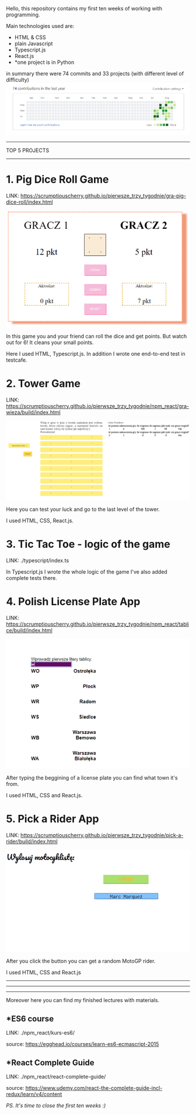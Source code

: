 Hello, this repository contains my first ten weeks of working with programming. 

Main technologies used are:
- HTML & CSS
- plain Javascript
- Typescript.js
- React.js
- *one project is in Python

in summary there were 74 commits and 33 projects (with different level of difficulty)
![](_images/contribution_summary.png 'my contributions in 2018')

***
TOP 5 PROJECTS
***
# 1. Pig Dice Roll Game

LINK:
https://scrumptiouscherry.github.io/pierwsze_trzy_tygodnie/gra-pig-dice-roll/index.html

![](_images/pig_roll_dice.png)

In this game you and your friend can roll the dice and get points. But watch out for 6! It cleans your small points.

Here I used HTML, Typescript.js. In addition I wrote one end-to-end test in testcafe.

# 2. Tower Game

LINK:
https://scrumptiouscherry.github.io/pierwsze_trzy_tygodnie/npm_react/gra-wieza/build/index.html

![](_images/gra_wieza.png)

Here you can test your luck and go to the last level of the tower.

I used HTML, CSS, React.js.

# 3. Tic Tac Toe - logic of the game

LINK: ./typescript/index.ts

In Typescript.js I wrote the whole logic of the game I've also added complete tests there. 

# 4. Polish License Plate App

LINK: https://scrumptiouscherry.github.io/pierwsze_trzy_tygodnie/npm_react/tablice/build/index.html


![](_images/tablice.png)

After typing the beggining of a license plate you can find what town it's from.

I used HTML, CSS and React.js.

# 5. Pick a Rider App

LINK: 
https://scrumptiouscherry.github.io/pierwsze_trzy_tygodnie/pick-a-rider/build/index.html

![](_images/pick-a-rider.png)

After you click the button you can get a random MotoGP rider.

I used HTML, CSS and React.js

***
***
***
Moreover here you can find my finished lectures with materials.

## *ES6 course  
LINK: ./npm_react/kurs-es6/ 

source: https://egghead.io/courses/learn-es6-ecmascript-2015

## *React Complete Guide
LINK: ./npm_react/react-complete-guide/

source: https://www.udemy.com/react-the-complete-guide-incl-redux/learn/v4/content


_PS. It's time to close the first ten weeks :)_
